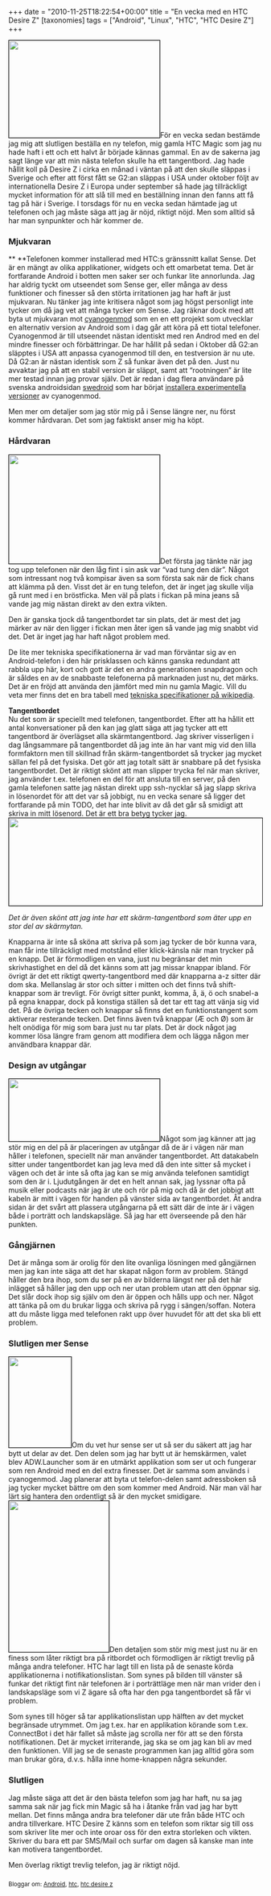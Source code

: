 +++
date = "2010-11-25T18:22:54+00:00"
title = "En vecka med en HTC Desire Z"
[taxonomies]
tags = ["Android", "Linux", "HTC", "HTC Desire Z"]
+++

[<img class="size-medium wp-image-907 alignright" style="border: 1px solid black;" title="IMG_4143" src="/images/2010/11/IMG_4143-300x193.jpg" alt="" width="300" height="193" />][1]För en vecka sedan bestämde jag mig att slutligen beställa en ny telefon, mig gamla HTC Magic som jag nu hade haft i ett och ett halvt år började kännas gammal. En av de sakerna jag sagt länge var att min nästa telefon skulle ha ett tangentbord. Jag hade hållit koll på Desire Z i cirka en månad i väntan på att den skulle släppas i Sverige och efter att först fått se G2:an släppas i USA under oktober följt av internationella Desire Z i Europa under september så hade jag tillräckligt mycket information för att slå till med en beställning innan den fanns att få tag på här i Sverige. I torsdags för nu en vecka sedan hämtade jag ut telefonen och jag måste säga att jag är nöjd, riktigt nöjd. Men som alltid så har man synpunkter och här kommer de.

### Mjukvaran

** **Telefonen kommer installerad med HTC:s gränssnitt kallat Sense. Det är en mängt av olika applikationer, widgets och ett omarbetat tema. Det är fortfarande Android i botten men saker ser och funkar lite annorlunda. Jag har aldrig tyckt om utseendet som Sense ger, eller många av dess funktioner och finesser så den störta irritationen jag har haft är just mjukvaran. Nu tänker jag inte kritisera något som jag högst personligt inte tycker om då jag vet att många tycker om Sense. Jag räknar dock med att byta ut mjukvaran mot [cyanogenmod][2] som en en ett projekt som utvecklar en alternativ version av Android som i dag går att köra på ett tiotal telefoner. Cyanogenmod är till utseendet nästan identiskt med ren Androd med en del mindre finesser och förbättringar. De har hållit på sedan i Oktober då G2:an släpptes i USA att anpassa cyanogenmod till den, en testversion är nu ute. Då G2:an är nästan identisk som Z så funkar även det på den. Just nu avvaktar jag på att en stabil version är släppt, samt att &#8220;rootningen&#8221; är lite mer testad innan jag provar själv. Det är redan i dag flera användare på svenska androidsidan [swedroid][3] som har börjat [installera experimentella versioner][4] av cyanogenmod.

Men mer om detaljer som jag stör mig på i Sense längre ner, nu först kommer hårdvaran. Det som jag faktiskt anser mig ha köpt.

### Hårdvaran

<p style="text-align: center;">
  <p>
    <a href="/images/2010/11/IMG_4144.jpg"><img class="alignleft size-medium wp-image-908" style="border: 1px solid black;" title="IMG_4144" src="http://cdn.junkpile.se/2010/11/IMG_4144-300x216.jpg" alt="" width="300" height="216" /></a>Det första jag tänkte när jag tog upp telefonen när den låg fint i sin ask var &#8220;vad tung den där&#8221;. Något som intressant nog två kompisar även sa som första sak när de fick chans att klämma på den. Visst det är en tung telefon, det är inget jag skulle vilja gå runt med i en bröstficka. Men väl på plats i fickan på mina jeans så vande jag mig nästan direkt av den extra vikten.
  </p>
  
  <p>
    Den är ganska tjock då tangentbordet tar sin plats, det är mest det jag märker av när den ligger i fickan men åter igen så vande jag mig snabbt vid det. Det är inget jag har haft något problem med.
  </p>
  
  <p>
    De lite mer tekniska specifikationerna är vad man förväntar sig av en Android-telefon i den här prisklassen och känns ganska redundant att rabbla upp här, kort och gott är det en andra generationen snapdragon och är såldes en av de snabbaste telefonerna på marknaden just nu, det märks. Det är en fröjd att använda den jämfört med min nu gamla Magic. Vill du veta mer finns det en bra tabell med <a href="http://en.wikipedia.org/wiki/HTC_Desire_Z">tekniska specifikationer på wikipedia</a>.
  </p>
  
  <p style="text-align: left;">
    <strong>Tangentbordet</strong><br /> Nu det som är speciellt med telefonen, tangentbordet. Efter att ha hållit ett antal konversationer på den kan jag glatt säga att jag tycker att ett tangentbord är överlägset alla skärmtangentbord. Jag skriver visserligen i dag långsammare på tangentbordet då jag inte än har vant mig vid den lilla formfaktorn men till skillnad från skärm-tangentbordet så trycker jag mycket sällan fel på det fysiska. Det gör att jag totalt sätt är snabbare på det fysiska tangentbordet. Det är riktigt skönt att man slipper trycka fel när man skriver, jag använder t.ex. telefonen en del för att ansluta till en server, på den gamla telefonen satte jag nästan direkt upp ssh-nycklar så jag slapp skriva in lösenordet för att det var så jobbigt, nu en vecka senare så ligger det fortfarande på min TODO, det har inte blivit av då det går så smidigt att skriva in mitt lösenord. Det är ett bra betyg tycker jag.<a href="/images/2010/11/IMG_4145.jpg"><img class="size-full wp-image-905 aligncenter" style="border: 1px solid black;" title="IMG_4145" src="http://cdn.junkpile.se/2010/11/IMG_4145.jpg" alt="" width="641" height="174" /></a>
  </p>
  
  <p>
    <em>Det är även skönt att jag inte har ett skärm-tangentbord som äter upp en stor del av skärmytan.</em>
  </p>
  
  <p>
    Knapparna är inte så sköna att skriva på som jag tycker de bör kunna vara, man får inte tillräckligt med motstånd eller klick-känsla när man trycker på en knapp. Det är förmodligen en vana, just nu begränsar det min skrivhastighet en del då det känns som att jag missar knappar ibland. För övrigt är det ett riktigt qwerty-tangentbord med där knapparna a-z sitter där dom ska. Mellanslag är stor och sitter i mitten och det finns två shift-knappar som är trevligt. För övrigt sitter punkt, komma, å, ä, ö och snabel-a på egna knappar, dock på konstiga ställen så det tar ett tag att vänja sig vid det. På de övriga tecken och knappar så finns det en funktionstangent som aktiverar resterande tecken. Det finns även två knappar (Æ och Ø) som är helt onödiga för mig som bara just nu tar plats. Det är dock något jag kommer lösa längre fram genom att modifiera dem och lägga någon mer användbara knappar där.
  </p>
  
  <h3>
    Design av utgångar
  </h3>
  
  <p>
    <a href="/images/2010/11/IMG_4171.jpg"><img class="alignleft size-medium wp-image-900" style="border: 1px solid black;" title="IMG_4171" src="http://cdn.junkpile.se/2010/11/IMG_4171-300x124.jpg" alt="" width="300" height="124" /></a>Något som jag känner att jag stör mig en del på är placeringen av utgångar då de är i vägen när man håller i telefonen, speciellt när man använder tangentbordet. Att datakabeln sitter under tangentbordet kan jag leva med då den inte sitter så mycket i vägen och det är inte så ofta jag kan se mig använda telefonen samtidigt som den är i. Ljudutgången är det en helt annan sak, jag lyssnar ofta på musik eller podcasts när jag är ute och rör på mig och då är det jobbigt att kabeln är mitt i vägen för handen på vänster sida av tangentbordet. Åt andra sidan är det svårt att plassera utgångarna på ett sätt där de inte är i vägen både i porträtt och landskapsläge. Så jag har ett överseende på den här punkten.
  </p>
  
  <h3>
    Gångjärnen
  </h3>
  
  <p>
    Det är många som är orolig för den lite ovanliga lösningen med gångjärnen men jag kan inte säga att det har skapat någon form av problem. Stängd håller den bra ihop, som du ser på en av bilderna längst ner på det här inlägget så håller jag den upp och ner utan problem utan att den öppnar sig. Det slår dock ihop sig själv om den är öppen och hålls upp och ner. Något att tänka på om du brukar ligga och skriva på rygg i sängen/soffan. Notera att du måste ligga med telefonen rakt upp över huvudet för att det ska bli ett problem.
  </p>
  
  <h3>
    Slutligen mer Sense
  </h3>
  
  <p>
    <a href="/images/2010/11/IMG_4162.jpg"><img class="alignleft size-medium wp-image-904" style="border: 1px solid black;" title="IMG_4162" src="http://cdn.junkpile.se/2010/11/IMG_4162-207x300.jpg" alt="" width="124" height="180" /></a>Om du vet hur sense ser ut så ser du säkert att jag har bytt ut delar av det. Den delen som jag har bytt ut är hemskärmen, valet blev ADW.Launcher som är en utmärkt applikation som ser ut och fungerar som ren Android med en del extra finesser. Det är samma som används i ﻿cyanogenmod. Jag planerar att byta ut telefon-delen samt adressboken så jag tycker mycket bättre om den som kommer med Android. När man väl har lärt sig hantera den ordentligt så är den mycket smidigare. <a href="http://cdn.junkpile.se/2010/11/IMG_4165.jpg"><img class="size-medium wp-image-903 alignright" style="border: 1px solid black;" title="IMG_4165" src="http://cdn.junkpile.se/2010/11/IMG_4165-199x300.jpg" alt="" width="199" height="300" /></a>Den detaljen som stör mig mest just nu är en finess som låter riktigt bra på ritbordet och förmodligen är riktigt trevlig på många andra telefoner. HTC har lagt till en lista på de senaste körda applikationerna i notifikationslistan. Som synes på bilden till vänster så funkar det riktigt fint när telefonen är i porträttläge men när man vrider den i landskapsläge som vi Z ägare så ofta har den pga tangentbordet så får vi problem.
  </p>
  
  <p>
    Som synes till höger så tar applikationslistan upp hälften av det mycket begränsade utrymmet. Om jag t.ex. har en applikation körande som t.ex. ConnectBot i det här fallet så måste jag scrolla ner för att se den första notifikationen. Det är mycket irriterande, jag ska se om jag kan bli av med den funktionen. Vill jag se de senaste programmen kan jag alltid göra som man brukar göra, d.v.s. hålla inne home-knappen några sekunder.
  </p>
  
  <h3>
    Slutligen
  </h3>
  
  <p>
    Jag måste säga att det är den bästa telefon som jag har haft, nu sa jag samma sak när jag fick min Magic så ha i åtanke från vad jag har bytt mellan. Det finns många andra bra telefoner där ute från både HTC och andra tillverkare. HTC Desire Z känns som en telefon som riktar sig till oss som skriver lite mer och inte oroar oss för den extra storleken och vikten. Skriver du bara ett par SMS/Mail och surfar om dagen så kanske man inte kan motivera tangentbordet.
  </p>
  
  <p>
    Men överlag riktigt trevlig telefon, jag är riktigt nöjd.
  </p>
  
  <h3>
  </h3>
  
  <small> <p class='technorati-tags'>
    Bloggar om: <a class='technorati-link' href='http://bloggar.se/om/Android' rel='tag' target='_self'>Android</a>, <a class='technorati-link' href='http://bloggar.se/om/htc' rel='tag' target='_self'>htc</a>, <a class='technorati-link' href='http://bloggar.se/om/htc+desire+z' rel='tag' target='_self'>htc desire z</a>
  </p></small>

 [1]: /images/2010/11/IMG_4143.jpg
 [2]: http://www.cyanogenmod.com
 [3]: http://www.swedroid.se
 [4]: http://www.swedroid.se/forum/showthread.php?t=26299
